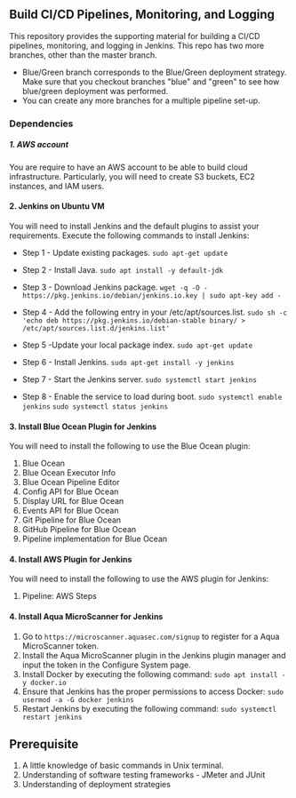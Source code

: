 ## Build CI/CD Pipelines, Monitoring, and Logging
This repository provides the supporting material for building a CI/CD pipelines, monitoring, and logging in Jenkins. This repo has two more branches, other than the master branch. 

* Blue/Green branch corresponds to the Blue/Green deployment strategy. Make sure that you checkout branches "blue" and "green" to see how blue/green deployment was performed.
* You can create any more branches for a multiple pipeline set-up. 

### Dependencies
##### 1. AWS account
You are require to have an AWS account to be able to build cloud infrastructure. Particularly, you will need to create S3 buckets, EC2 instances, and IAM users.

#### 2. Jenkins on Ubuntu VM
You will need to install Jenkins and the default plugins to assist your requirements.
Execute the following commands to install Jenkins:

* Step 1 - Update existing packages.
`sudo apt-get update`

* Step 2 - Install Java.
`sudo apt install -y default-jdk`

* Step 3 - Download Jenkins package.
`wget -q -O - https://pkg.jenkins.io/debian/jenkins.io.key | sudo apt-key add -`

* Step 4 - Add the following entry in your /etc/apt/sources.list.
`sudo sh -c 'echo deb https://pkg.jenkins.io/debian-stable binary/ > /etc/apt/sources.list.d/jenkins.list'`

* Step 5 -Update your local package index.
`sudo apt-get update`

* Step 6 - Install Jenkins.
`sudo apt-get install -y jenkins`

* Step 7 - Start the Jenkins server.
`sudo systemctl start jenkins`

* Step 8 - Enable the service to load during boot.
`sudo systemctl enable jenkins`
`sudo systemctl status jenkins`


#### 3. Install Blue Ocean Plugin for Jenkins
You will need to install the following to use the Blue Ocean plugin:
1. Blue Ocean
1. Blue Ocean Executor Info
1. Blue Ocean Pipeline Editor
1. Config API for Blue Ocean
1. Display URL for Blue Ocean
1. Events API for Blue Ocean
1. Git Pipeline for Blue Ocean
1. GitHub Pipeline for Blue Ocean
1. Pipeline implementation for Blue Ocean

#### 4. Install AWS Plugin for Jenkins
You will need to install the following to use the AWS plugin for Jenkins:
1. Pipeline: AWS Steps

#### 4. Install Aqua MicroScanner for Jenkins
1. Go to `https://microscanner.aquasec.com/signup` to register for a Aqua MicroScanner token.
1. Install the Aqua MicroScanner plugin in the Jenkins plugin manager and input the token in the Configure System page.
1. Install Docker by executing the following command: `sudo apt install -y docker.io`
1. Ensure that Jenkins has the proper permissions to access Docker: `sudo usermod -a -G docker jenkins`
1. Restart Jenkins by executing the following command: `sudo systemctl restart jenkins`

## Prerequisite
1. A little knowledge of basic commands in Unix terminal.
1. Understanding of software testing frameworks - JMeter and JUnit
1. Understanding of deployment strategies 






